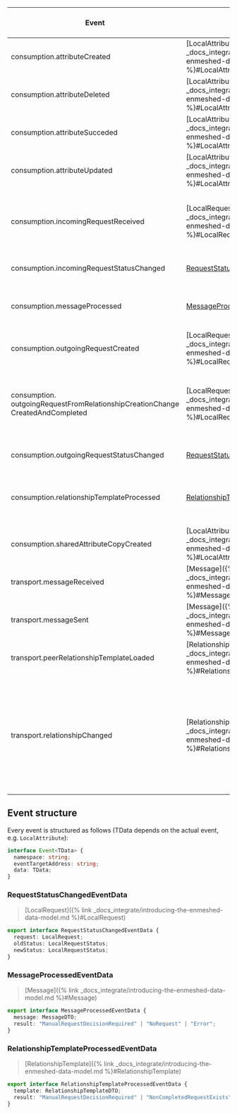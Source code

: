 | Event                                                                                | Data                                                                                                           | Description (This event is triggered when ...)                                                                                                                                                                                         |
| ------------------------------------------------------------------------------------ | -------------------------------------------------------------------------------------------------------------- | -------------------------------------------------------------------------------------------------------------------------------------------------------------------------------------------------------------------------------------- |
| consumption.attributeCreated                                                         | [LocalAttribute]({% link _docs_integrate/introducing-the-enmeshed-data-model.md %}#LocalAttribute)             | ... an Attribute was created manually or through a Request.                                                                                                                                                                            |
| consumption.attributeDeleted                                                         | [LocalAttribute]({% link _docs_integrate/introducing-the-enmeshed-data-model.md %}#LocalAttribute)             | ... an Attribute was deleted manually or through a Request.                                                                                                                                                                            |
| consumption.attributeSucceded                                                        | [LocalAttribute]({% link _docs_integrate/introducing-the-enmeshed-data-model.md %}#LocalAttribute)             | ... an Attribute was succeeded manually or through a Request.                                                                                                                                                                          |
| consumption.attributeUpdated                                                         | [LocalAttribute]({% link _docs_integrate/introducing-the-enmeshed-data-model.md %}#LocalAttribute)             | ... an Attribute was updated manually or through a Request.                                                                                                                                                                            |
| consumption.incomingRequestReceived                                                  | [LocalRequest]({% link _docs_integrate/introducing-the-enmeshed-data-model.md %}#LocalRequest)                 | ... an incoming Request was received either by loading a Relationship Template or by receiving a Message                                                                                                                               |
| consumption.incomingRequestStatusChanged                                             | [RequestStatusChangedEventData](#requeststatuschangedeventdata)                                                | ... the status of an incoming Request has changed.                                                                                                                                                                                     |
| consumption.messageProcessed                                                         | [MessageProcessedEventData](#messageprocessedeventdata)                                                        | ... a Message was processed by Modules like the `RequestModule` or `DeciderModule`.                                                                                                                                                    |
| consumption.outgoingRequestCreated                                                   | [LocalRequest]({% link _docs_integrate/introducing-the-enmeshed-data-model.md %}#LocalRequest)                 | ... an outgoing Request was created.                                                                                                                                                                                                   |
| consumption.<br>outgoingRequestFromRelationshipCreationChange<br>CreatedAndCompleted | [LocalRequest]({% link _docs_integrate/introducing-the-enmeshed-data-model.md %}#LocalRequest)                 | ... an outgoing Request was created and directly completed.<br>This happens if the Response came in with a new Relationship.                                                                                                           |
| consumption.outgoingRequestStatusChanged                                             | [RequestStatusChangedEventData](#requeststatuschangedeventdata)                                                | ... the status of an outgoing Request has changed.                                                                                                                                                                                     |
| consumption.relationshipTemplateProcessed                                            | [RelationshipTemplateProcessedEventData](#relationshiptemplateprocessedeventdata)                              | ... a RelationshipTemplate was processed by Modules like the `RequestModule` or `DeciderModule`.                                                                                                                                       |
| consumption.sharedAttributeCopyCreated                                               | [LocalAttribute]({% link _docs_integrate/introducing-the-enmeshed-data-model.md %}#LocalAttribute)             | ... an Attribute is copied for sharing with another identity.                                                                                                                                                                          |
| transport.messageReceived                                                            | [Message]({% link _docs_integrate/introducing-the-enmeshed-data-model.md %}#Message)                           | ... a Message is received during synchronization.                                                                                                                                                                                      |
| transport.messageSent                                                                | [Message]({% link _docs_integrate/introducing-the-enmeshed-data-model.md %}#Message)                           | ... a Message was sent.                                                                                                                                                                                                                |
| transport.peerRelationshipTemplateLoaded                                             | [RelationshipTemplate]({% link _docs_integrate/introducing-the-enmeshed-data-model.md %}#RelationshipTemplate) | ... a Relationship Template was loaded that belongs to another identity.                                                                                                                                                               |
| transport.relationshipChanged                                                        | [Relationship]({% link _docs_integrate/introducing-the-enmeshed-data-model.md %}#Relationship)                 | ... a Relationship has changed. This can be due to one of the following cases:<br> • you create a Relationship<br> • you accept, reject or revoke a Relationship Change<br> • a Relationship Change is received during synchronization |

## Event structure

Every event is structured as follows (TData depends on the actual event, e.g. `LocalAttribute`):

```ts
interface Event<TData> {
  namespace: string;
  eventTargetAddress: string;
  data: TData;
}
```

### RequestStatusChangedEventData

> [LocalRequest]({% link _docs_integrate/introducing-the-enmeshed-data-model.md %}#LocalRequest)

```ts
export interface RequestStatusChangedEventData {
  request: LocalRequest;
  oldStatus: LocalRequestStatus;
  newStatus: LocalRequestStatus;
}
```

### MessageProcessedEventData

> [Message]({% link _docs_integrate/introducing-the-enmeshed-data-model.md %}#Message)

```ts
export interface MessageProcessedEventData {
  message: MessageDTO;
  result: "ManualRequestDecisionRequired" | "NoRequest" | "Error";
}
```

### RelationshipTemplateProcessedEventData

> [RelationshipTemplate]({% link _docs_integrate/introducing-the-enmeshed-data-model.md %}#RelationshipTemplate)

```ts
export interface RelationshipTemplateProcessedEventData {
  template: RelationshipTemplateDTO;
  result: "ManualRequestDecisionRequired" | "NonCompletedRequestExists" | "RelationshipExists" | "NoRequest" | "Error";
}
```
